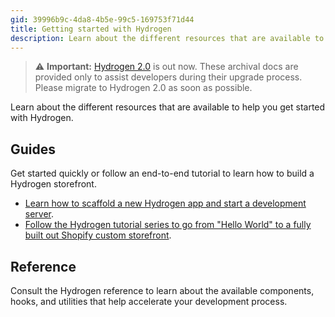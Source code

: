 ```yaml
---
gid: 39996b9c-4da8-4b5e-99c5-169753f71d44
title: Getting started with Hydrogen
description: Learn about the different resources that are available to help you get started with Hydrogen.
---
```


> ⚠️ **Important:** [Hydrogen 2.0](https://hydrogen.shopify.dev) is out now. These archival docs are provided only to assist developers during their upgrade process. Please migrate to Hydrogen 2.0 as soon as possible.


Learn about the different resources that are available to help you get started with Hydrogen.

## Guides

Get started quickly or follow an end-to-end tutorial to learn how to build a Hydrogen storefront.

- [Learn how to scaffold a new Hydrogen app and start a development server](/docs/tutorials/getting-started/quickstart.md).
- [Follow the Hydrogen tutorial series to go from "Hello World" to a fully built out Shopify custom storefront](/docs/tutorials/getting-started/tutorial/).

## Reference

Consult the Hydrogen reference to learn about the available components, hooks, and utilities that help accelerate your development process.
